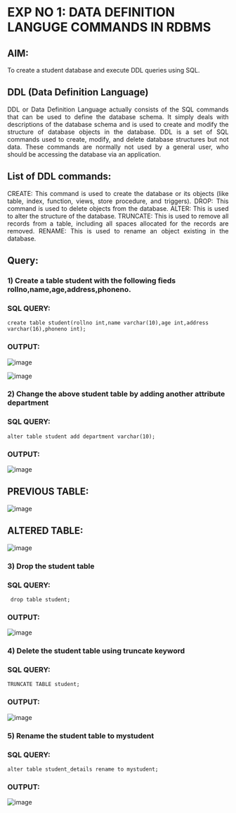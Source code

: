 # EXP NO 1: DATA DEFINITION LANGUGE COMMANDS IN RDBMS

## AIM:
To create a student database and execute DDL queries using SQL.


## DDL (Data Definition Language)
<div align="justify">
DDL or Data Definition Language actually consists of the SQL commands that can be used to define the database schema. It simply deals with descriptions of the database schema and is used to create and modify the structure of database objects in the database. DDL is a set of SQL commands used to create, modify, and delete database structures but not data. These commands are normally not used by a general user, who should be accessing the database via an application.
</div>
 
## List of DDL commands: 
<div align="justify">
CREATE: This command is used to create the database or its objects (like table, index, function, views, store procedure, and triggers).
DROP: This command is used to delete objects from the database.
ALTER: This is used to alter the structure of the database.
TRUNCATE: This is used to remove all records from a table, including all spaces allocated for the records are removed.
RENAME: This is used to rename an object existing in the database.
</div>

## Query:
### 1) Create a table student with the following fieds rollno,name,age,address,phoneno.

### SQL QUERY:
``create table student(rollno int,name varchar(10),age int,address varchar(16),phoneno int);``


### OUTPUT:
![image](https://github.com/Vijisdurai/G2_DBMS/assets/118343184/ea814585-0563-4de9-b673-eb042e6626d8)

![image](https://github.com/Vijisdurai/G2_DBMS/assets/118343184/b8c005b7-3c04-4a5e-9b34-af8dfd72279c)

### 2) Change the above student table by adding another attribute department

### SQL QUERY: 
``alter table student add department varchar(10);``

### OUTPUT:
![image](https://github.com/Vijisdurai/G2_DBMS/assets/118343184/c4d910c5-19f3-4108-9f06-23accd1dc006)

## PREVIOUS TABLE:
![image](https://github.com/Vijisdurai/G2_DBMS/assets/118343184/b8c005b7-3c04-4a5e-9b34-af8dfd72279c)

## ALTERED TABLE:
![image](https://github.com/Vijisdurai/G2_DBMS/assets/118343184/366de4e4-119e-4f5f-a0ad-28ca3c7ccbd7)


### 3) Drop the student table
 
### SQL QUERY: 
`` drop table student;``

### OUTPUT:
![image](https://github.com/Vijisdurai/G2_DBMS/assets/118343184/78efa1b2-e539-4fb7-bd7f-ee14f54f7808)

### 4) Delete the student table using truncate keyword

### SQL QUERY: 
``TRUNCATE TABLE student;``

### OUTPUT:
![image](https://github.com/Vijisdurai/G2_DBMS/assets/118343184/5d44392b-8e64-4110-89e8-deef85651523)

### 5) Rename the student table to mystudent

### SQL QUERY: 
``alter table student_details rename to mystudent;``

### OUTPUT:
![image](https://github.com/Vijisdurai/G2_DBMS/assets/118343184/13071f0e-7a0a-4bc4-b2f1-72764f221184)

